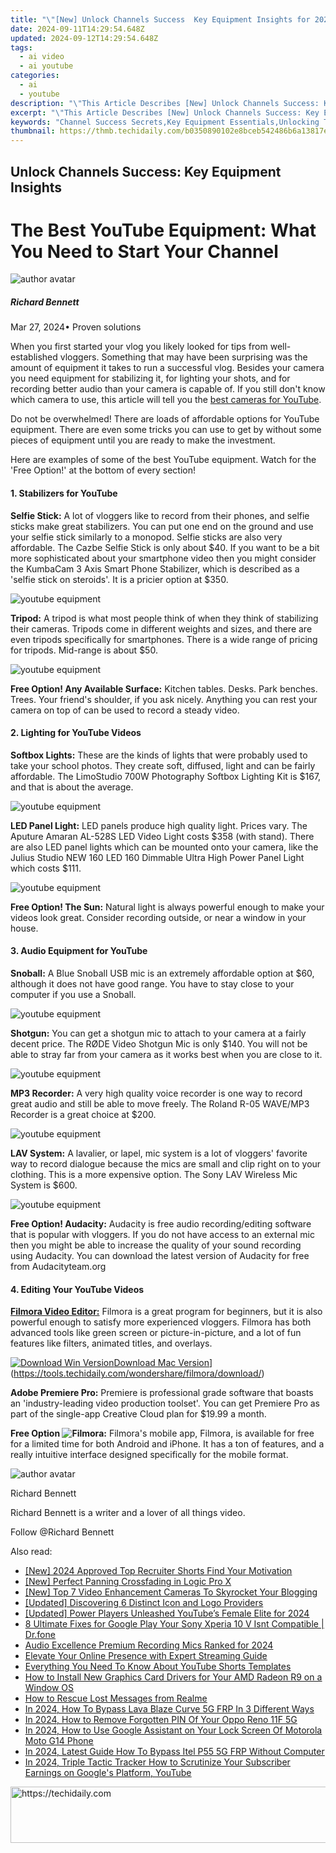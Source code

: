 ```yaml
---
title: "\"[New] Unlock Channels Success  Key Equipment Insights for 2024\""
date: 2024-09-11T14:29:54.648Z
updated: 2024-09-12T14:29:54.648Z
tags:
  - ai video
  - ai youtube
categories:
  - ai
  - youtube
description: "\"This Article Describes [New] Unlock Channels Success: Key Equipment Insights for 2024\""
excerpt: "\"This Article Describes [New] Unlock Channels Success: Key Equipment Insights for 2024\""
keywords: "Channel Success Secrets,Key Equipment Essentials,Unlocking TV Innovations,Optimizing Broadcast Tech,Gear for Media Professionals,Broadcast Efficiency Hacks,Advanced Viewership Tools"
thumbnail: https://thmb.techidaily.com/b0350890102e8bceb542486b6a13817e51d92335c8505179cd1df5114471ab31.jpg
---
```


## Unlock Channels Success: Key Equipment Insights

# The Best YouTube Equipment: What You Need to Start Your Channel

![author avatar](https://images.wondershare.com/filmora/article-images/richard-bennett.jpg)

##### Richard Bennett

 Mar 27, 2024• Proven solutions

When you first started your vlog you likely looked for tips from well-established vloggers. Something that may have been surprising was the amount of equipment it takes to run a successful vlog. Besides your camera you need equipment for stabilizing it, for lighting your shots, and for recording better audio than your camera is capable of. If you still don't know which camera to use, this article will tell you the [best cameras for YouTube](https://tools.techidaily.com/wondershare/filmora/download/).

Do not be overwhelmed! There are loads of affordable options for YouTube equipment. There are even some tricks you can use to get by without some pieces of equipment until you are ready to make the investment.

Here are examples of some of the best YouTube equipment. Watch for the 'Free Option!' at the bottom of every section!

#### 1\. Stabilizers for YouTube

**Selfie Stick:** A lot of vloggers like to record from their phones, and selfie sticks make great stabilizers. You can put one end on the ground and use your selfie stick similarly to a monopod. Selfie sticks are also very affordable. The Cazbe Selfie Stick is only about $40\. If you want to be a bit more sophisticated about your smartphone video then you might consider the KumbaCam 3 Axis Smart Phone Stabilizer, which is described as a 'selfie stick on steroids'. It is a pricier option at $350.

![youtube equipment](https://images.wondershare.com/filmora/article-images/youtube-equipment01.jpg)

**Tripod:** A tripod is what most people think of when they think of stabilizing their cameras. Tripods come in different weights and sizes, and there are even tripods specifically for smartphones. There is a wide range of pricing for tripods. Mid-range is about $50.

![youtube equipment](https://images.wondershare.com/filmora/article-images/youtube-equipment02.JPG)

**Free Option! Any Available Surface:** Kitchen tables. Desks. Park benches. Trees. Your friend's shoulder, if you ask nicely. Anything you can rest your camera on top of can be used to record a steady video.

#### 2\. Lighting for YouTube Videos

**Softbox Lights:** These are the kinds of lights that were probably used to take your school photos. They create soft, diffused, light and can be fairly affordable. The LimoStudio 700W Photography Softbox Lighting Kit is $167, and that is about the average.

![youtube equipment](https://images.wondershare.com/filmora/article-images/youtube-equipment03.jpg)

**LED Panel Light:** LED panels produce high quality light. Prices vary. The Aputure Amaran AL-528S LED Video Light costs $358 (with stand). There are also LED panel lights which can be mounted onto your camera, like the Julius Studio NEW 160 LED 160 Dimmable Ultra High Power Panel Light which costs $111.

![youtube equipment](https://images.wondershare.com/filmora/article-images/youtube-equipment04.jpg)

**Free Option! The Sun:** Natural light is always powerful enough to make your videos look great. Consider recording outside, or near a window in your house.

#### 3\. Audio Equipment for YouTube

**Snoball:** A Blue Snoball USB mic is an extremely affordable option at $60, although it does not have good range. You have to stay close to your computer if you use a Snoball.

![youtube equipment](https://images.wondershare.com/filmora/article-images/youtube-equipment05.JPG)

**Shotgun:** You can get a shotgun mic to attach to your camera at a fairly decent price. The RØDE Video Shotgun Mic is only $140\. You will not be able to stray far from your camera as it works best when you are close to it.

![youtube equipment](https://images.wondershare.com/filmora/article-images/youtube-equipment06.JPG)

**MP3 Recorder:** A very high quality voice recorder is one way to record great audio and still be able to move freely. The Roland R-05 WAVE/MP3 Recorder is a great choice at $200.

![youtube equipment](https://images.wondershare.com/filmora/article-images/youtube-equipment07.jpg)

 **LAV System:** A lavalier, or lapel, mic system is a lot of vloggers' favorite way to record dialogue because the mics are small and clip right on to your clothing. This is a more expensive option. The Sony LAV Wireless Mic System is $600.

![youtube equipment](https://images.wondershare.com/filmora/article-images/youtube-equipment08.JPG)

 **Free Option! Audacity:**  Audacity is free audio recording/editing software that is popular with vloggers. If you do not have access to an external mic then you might be able to increase the quality of your sound recording using Audacity. You can download the latest version of Audacity for free from Audacityteam.org

#### 4\. Editing Your YouTube Videos

**[Filmora Video Editor:](https://tools.techidaily.com/wondershare/filmora/download/)** Filmora is a great program for beginners, but it is also powerful enough to satisfy more experienced vloggers. Filmora has both advanced tools like green screen or picture-in-picture, and a lot of fun features like filters, animated titles, and overlays.

[![Download Win Version](https://images.wondershare.com/filmora/guide/download-btn-win.jpg)](https://tools.techidaily.com/wondershare/filmora/download/)[Download Mac Version](https://images.wondershare.com/filmora/guide/download-btn-mac.jpg)](https://tools.techidaily.com/wondershare/filmora/download/)

**Adobe Premiere Pro:** Premiere is professional grade software that boasts an 'industry-leading video production toolset'. You can get Premiere Pro as part of the single-app Creative Cloud plan for $19.99 a month.

**Free Option ![Filmora:](https://tools.techidaily.com/wondershare/filmora/download/)** Filmora's mobile app, Filmora, is available for free for a limited time for both Android and iPhone. It has a ton of features, and a really intuitive interface designed specifically for the mobile format.

![author avatar](https://images.wondershare.com/filmora/article-images/richard-bennett.jpg)

Richard Bennett

Richard Bennett is a writer and a lover of all things video.

Follow @Richard Bennett

<ins class="adsbygoogle"
     style="display:block"
     data-ad-format="autorelaxed"
     data-ad-client="ca-pub-7571918770474297"
     data-ad-slot="1223367746"></ins>

<ins class="adsbygoogle"
     style="display:block"
     data-ad-client="ca-pub-7571918770474297"
     data-ad-slot="8358498916"
     data-ad-format="auto"
     data-full-width-responsive="true"></ins>

<span class="atpl-alsoreadstyle">Also read:</span>
<div><ul>
<li><a href="https://youtube-lab.techidaily.com/70955617-new-2024-approved-top-recruiter-shorts-find-your-motivation/"><u>[New] 2024 Approved Top Recruiter Shorts Find Your Motivation</u></a></li>
<li><a href="https://extra-guidance.techidaily.com/new-perfect-panning-crossfading-in-logic-pro-x/"><u>[New] Perfect Panning Crossfading in Logic Pro X</u></a></li>
<li><a href="https://youtube-lab.techidaily.com/op-7-video-enhancement-cameras-to-skyrocket-your-blogging/"><u>[New] Top 7 Video Enhancement Cameras To Skyrocket Your Blogging</u></a></li>
<li><a href="https://youtube-lab.techidaily.com/ed-discovering-6-distinct-icon-and-logo-providers/"><u>[Updated] Discovering 6 Distinct Icon and Logo Providers</u></a></li>
<li><a href="https://youtube-lab.techidaily.com/ed-power-players-unleashed-youtubes-female-elite-for-2024/"><u>[Updated] Power Players Unleashed YouTube’s Female Elite for 2024</u></a></li>
<li><a href="https://howto.techidaily.com/8-ultimate-fixes-for-google-play-your-sony-xperia-10-v-isnt-compatible-drfone-by-drfone-fix-android-problems-fix-android-problems/"><u>8 Ultimate Fixes for Google Play Your Sony Xperia 10 V Isnt Compatible | Dr.fone</u></a></li>
<li><a href="https://extra-information.techidaily.com/audio-excellence-premium-recording-mics-ranked-for-2024/"><u>Audio Excellence Premium Recording Mics Ranked for 2024</u></a></li>
<li><a href="https://youtube-lab.techidaily.com/te-your-online-presence-with-expert-streaming-guide/"><u>Elevate Your Online Presence with Expert Streaming Guide</u></a></li>
<li><a href="https://youtube-lab.techidaily.com/thing-you-need-to-know-about-youtube-shorts-templates/"><u>Everything You Need To Know About YouTube Shorts Templates</u></a></li>
<li><a href="https://hardware-updates.techidaily.com/how-to-install-new-graphics-card-drivers-for-your-amd-radeon-r9-on-a-window-os/"><u>How to Install New Graphics Card Drivers for Your AMD Radeon R9 on a Window OS</u></a></li>
<li><a href="https://blog-min.techidaily.com/how-to-rescue-lost-messages-from-realme-by-fonelab-android-recover-messages/"><u>How to Rescue Lost Messages from Realme</u></a></li>
<li><a href="https://android-frp.techidaily.com/in-2024-how-to-bypass-lava-blaze-curve-5g-frp-in-3-different-ways-by-drfone-android/"><u>In 2024, How To Bypass Lava Blaze Curve 5G FRP In 3 Different Ways</u></a></li>
<li><a href="https://android-unlock.techidaily.com/in-2024-how-to-remove-forgotten-pin-of-your-oppo-reno-11f-5g-by-drfone-android/"><u>In 2024, How to Remove Forgotten PIN Of Your Oppo Reno 11F 5G</u></a></li>
<li><a href="https://android-unlock.techidaily.com/in-2024-how-to-use-google-assistant-on-your-lock-screen-of-motorola-moto-g14-phone-by-drfone-android/"><u>In 2024, How to Use Google Assistant on Your Lock Screen Of Motorola Moto G14 Phone</u></a></li>
<li><a href="https://bypass-frp.techidaily.com/in-2024-latest-guide-how-to-bypass-itel-p55-5g-frp-without-computer-by-drfone-android/"><u>In 2024, Latest Guide How To Bypass Itel P55 5G FRP Without Computer</u></a></li>
<li><a href="https://youtube-lab.techidaily.com/24-triple-tactic-tracker-how-to-scrutinize-your-subscriber-earnings-on-googles-platform-youtube/"><u>In 2024, Triple Tactic Tracker How to Scrutinize Your Subscriber Earnings on Google's Platform, YouTube</u></a></li>
</ul></div>

<!-- affiliate ads begin -->
<a href="https://aligracehair.sjv.io/c/5597632/2135375/19272" target="_top" id="2135375">
  <img src="//a.impactradius-go.com/display-ad/19272-2135375" border="0" alt="https://techidaily.com" width="728" height="90"/>
</a>
<img height="0" width="0" src="https://aligracehair.sjv.io/i/5597632/2135375/19272" style="position:absolute;visibility:hidden;" border="0" />
<!-- affiliate ads end -->

